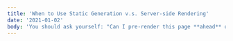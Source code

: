 ```yaml
---
title: 'When to Use Static Generation v.s. Server-side Rendering'
date: '2021-01-02'
body: 'You should ask yourself: "Can I pre-render this page **ahead** of a user"s request?" If the answer is yes, then you should choose Static Generation.'
---
```

